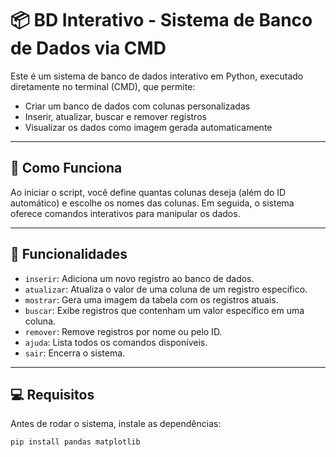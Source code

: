 # 📦 BD Interativo - Sistema de Banco de Dados via CMD

Este é um sistema de banco de dados interativo em Python, executado diretamente no terminal (CMD), que permite:

- Criar um banco de dados com colunas personalizadas
- Inserir, atualizar, buscar e remover registros
- Visualizar os dados como imagem gerada automaticamente

---

## 🚀 Como Funciona

Ao iniciar o script, você define quantas colunas deseja (além do ID automático) e escolhe os nomes das colunas. Em seguida, o sistema oferece comandos interativos para manipular os dados.

---

## 📌 Funcionalidades

- `inserir`: Adiciona um novo registro ao banco de dados.
- `atualizar`: Atualiza o valor de uma coluna de um registro específico.
- `mostrar`: Gera uma imagem da tabela com os registros atuais.
- `buscar`: Exibe registros que contenham um valor específico em uma coluna.
- `remover`: Remove registros por nome ou pelo ID.
- `ajuda`: Lista todos os comandos disponíveis.
- `sair`: Encerra o sistema.

---

## 💻 Requisitos

Antes de rodar o sistema, instale as dependências:

```bash
pip install pandas matplotlib
